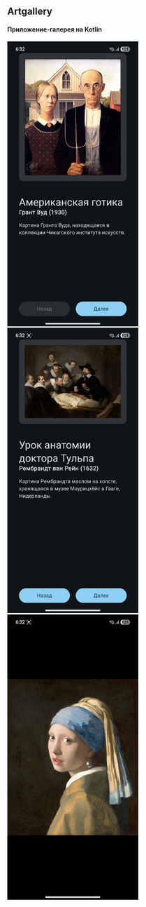 <h2>Artgallery</h2>
<h4>Приложение-галерея на Kotlin</h4>

<img src=".\screenshot1.jpg" width=300>

<img src=".\screenshot2.jpg" width=300>

<img src=".\screenshot3.jpg" width=300>
